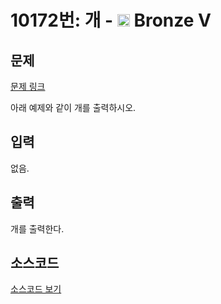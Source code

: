 # 10172번: 개 - <img src="https://static.solved.ac/tier_small/1.svg" style="height:20px" /> Bronze V

<!-- performance -->

<!-- 문제 제출 후 깃허브에 푸시를 했을 때 제출한 코드의 성능이 입력될 공간입니다.-->

<!-- end -->

## 문제

[문제 링크](https://boj.kr/10172)


<p>아래 예제와 같이 개를 출력하시오.</p>



## 입력


<p>없음.</p>



## 출력


<p>개를 출력한다.</p>



## 소스코드

[소스코드 보기](개.py)